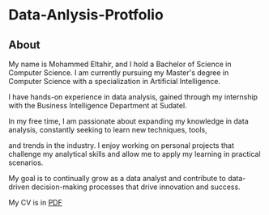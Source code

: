 # Data-Anlysis-Protfolio
## About

My name is Mohammed Eltahir, and I hold a Bachelor of Science in Computer Science. 
I am currently pursuing my Master's degree in Computer Science with a specialization in Artificial Intelligence. 

I have hands-on experience in data analysis, gained through my internship with the Business Intelligence Department at Sudatel. 

In my free time, I am passionate about expanding my knowledge in data analysis, constantly seeking to learn new techniques, tools, 

and trends in the industry. I enjoy working on personal projects that challenge my analytical skills and allow me to apply my learning in practical scenarios. 

My goal is to continually grow as a data analyst and contribute to data-driven decision-making processes that drive innovation and success.

My CV is in [PDF](My_resume24.pdf)


